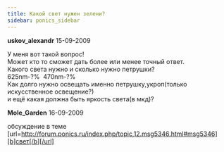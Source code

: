 ```yaml
---
title: Какой свет нужен зелени?
sidebar: ponics_sidebar
---
```


**uskov_alexandr** 15-09-2009

У меня вот такой вопрос!<br />Может кто то сможет дать более или менее точный ответ.<br />Какого света нужно и сколько нужно петрушки?<br />625nm-?%&nbsp; 470nm-?% <br />Как долго нужно освещать именно петрушку,укроп(только искусственное освещение?)<br />и ещё какая должна быть яркость света(в мкд)?

**Mole_Garden** 16-09-2009

обсуждение в теме [url=http://forum.ponics.ru/index.php/topic,12.msg5346.html#msg5346][b]свет[/b][/url]

